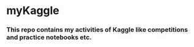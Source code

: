 # myKaggle

### This repo contains my activities of Kaggle like competitions and practice notebooks etc.
